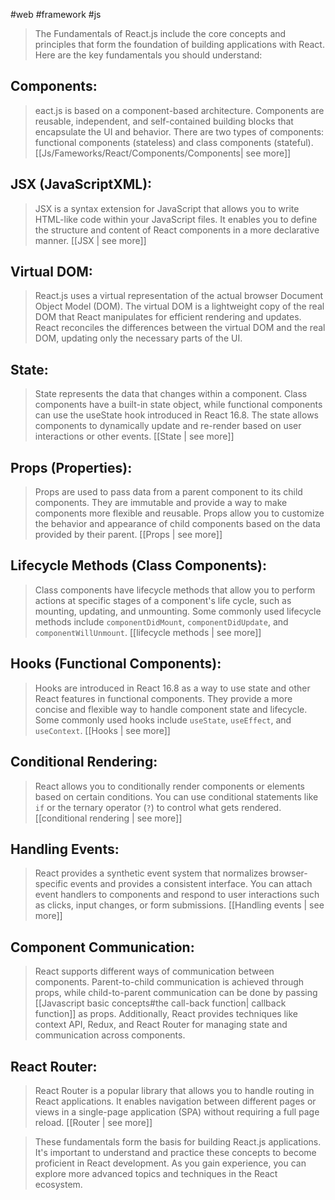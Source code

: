 #web #framework #js 

>The Fundamentals of React.js include the core concepts and principles that form the foundation of building applications with React. Here are the key fundamentals you should understand:


## Components: 
>eact.js is based on a component-based architecture. Components are reusable, independent, and self-contained building blocks that encapsulate the UI and behavior. There are two types of components: functional components (stateless) and class components (stateful).
>[[Js/Fameworks/React/Components/Components| see more]]

## JSX (JavaScriptXML): 
>JSX is a syntax extension for JavaScript that allows you to write HTML-like code within your JavaScript files. It enables you to define the structure and content of React components in a more declarative manner.
>[[JSX | see more]]

## Virtual DOM: 
>React.js uses a virtual representation of the actual browser Document Object Model (DOM). The virtual DOM is a lightweight copy of the real DOM that React manipulates for efficient rendering and updates. React reconciles the differences between the virtual DOM and the real DOM, updating only the necessary parts of the UI.


## State: 
>State represents the data that changes within a component. Class components have a built-in state object, while functional components can use the useState hook introduced in React 16.8. The state allows components to dynamically update and re-render based on user interactions or other events. [[State | see more]]


## Props (Properties): 
>Props are used to pass data from a parent component to its child components. They are immutable and provide a way to make components more flexible and reusable. Props allow you to customize the behavior and appearance of child components based on the data provided by their parent. [[Props | see more]]


## Lifecycle Methods (Class Components): 
>Class components have lifecycle methods that allow you to perform actions at specific stages of a component's life cycle, such as mounting, updating, and unmounting. Some commonly used lifecycle methods include `componentDidMount`, `componentDidUpdate`, and `componentWillUnmount`.
>[[lifecycle methods | see more]]


## Hooks (Functional Components): 
>Hooks are introduced in React 16.8 as a way to use state and other React features in functional components. They provide a more concise and flexible way to handle component state and lifecycle. Some commonly used hooks include `useState`, `useEffect`, and `useContext`.
>[[Hooks | see more]]


## Conditional Rendering: 
>React allows you to conditionally render components or elements based on certain conditions. You can use conditional statements like `if` or the ternary operator (`?`) to control what gets rendered. [[conditional rendering | see more]]


## Handling Events:
>React provides a synthetic event system that normalizes browser-specific events and provides a consistent interface. You can attach event handlers to components and respond to user interactions such as clicks, input changes, or form submissions.
>[[Handling events | see more]]

## Component Communication: 
>React supports different ways of communication between components. Parent-to-child communication is achieved through props, while child-to-parent communication can be done by passing [[Javascript basic concepts#the call-back function| callback function]] as props. Additionally, React provides techniques like context API, Redux, and React Router for managing state and communication across components.

## React Router: 
>React Router is a popular library that allows you to handle routing in React applications. It enables navigation between different pages or views in a single-page application (SPA) without requiring a full page reload.
>[[Router | see more]]

>These fundamentals form the basis for building React.js applications. It's important to understand and practice these concepts to become proficient in React development. As you gain experience, you can explore more advanced topics and techniques in the React ecosystem.